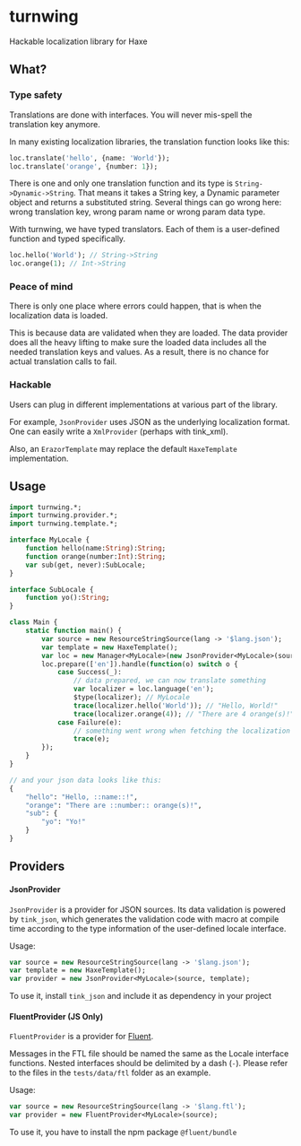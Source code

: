 # turnwing

Hackable localization library for Haxe

## What?

### Type safety

Translations are done with interfaces. You will never mis-spell the translation key anymore.

In many existing localization libraries, the translation function looks like this:

```haxe
loc.translate('hello', {name: 'World'});
loc.translate('orange', {number: 1});
```

There is one and only one translation function and its type is `String->Dynamic->String`.
That means it takes a String key, a Dynamic parameter object and returns a substituted string.
Several things can go wrong here: wrong translation key, wrong param name or wrong param data type.

With turnwing, we have typed translators.
Each of them is a user-defined function and typed specifically.

```haxe
loc.hello('World'); // String->String
loc.orange(1); // Int->String
```

### Peace of mind

There is only one place where errors could happen, that is when the localization data is loaded.

This is because data are validated when they are loaded. The data provider does all the heavy lifting to make sure the loaded data includes all the needed translation keys and values. As a result, there is no chance for actual translation calls to fail.

### Hackable

Users can plug in different implementations at various part of the library.

For example, `JsonProvider` uses JSON as the underlying localization format.
One can easily write a `XmlProvider` (perhaps with tink_xml).

Also, an `ErazorTemplate` may replace the default `HaxeTemplate` implementation.

## Usage

```haxe
import turnwing.*;
import turnwing.provider.*;
import turnwing.template.*;

interface MyLocale {
	function hello(name:String):String;
	function orange(number:Int):String;
	var sub(get, never):SubLocale;
}

interface SubLocale {
	function yo():String;
}

class Main {
	static function main() {
		var source = new ResourceStringSource(lang -> '$lang.json');
		var template = new HaxeTemplate();
		var loc = new Manager<MyLocale>(new JsonProvider<MyLocale>(source, template));
		loc.prepare(['en']).handle(function(o) switch o {
			case Success(_):
				// data prepared, we can now translate something
				var localizer = loc.language('en');
				$type(localizer); // MyLocale
				trace(localizer.hello('World')); // "Hello, World!"
				trace(localizer.orange(4)); // "There are 4 orange(s)!"
			case Failure(e):
				// something went wrong when fetching the localization data
				trace(e);
		});
	}
}

// and your json data looks like this:
{
	"hello": "Hello, ::name::!",
	"orange": "There are ::number:: orange(s)!",
	"sub": {
		"yo": "Yo!"
	}
}
```

## Providers

#### JsonProvider

`JsonProvider` is a provider for JSON sources.
Its data validation is powered by `tink_json`,
which generates the validation code with macro at compile time
according to the type information of the user-defined locale interface.

Usage:

```haxe
var source = new ResourceStringSource(lang -> '$lang.json');
var template = new HaxeTemplate();
var provider = new JsonProvider<MyLocale>(source, template);
```

To use it, install `tink_json` and include it as dependency in your project

#### FluentProvider (JS Only)

`FluentProvider` is a provider for [Fluent](https://projectfluent.org/).

Messages in the FTL file should be named the same as the Locale interface functions.
Nested interfaces should be delimited by a dash (`-`).
Please refer to the files in the `tests/data/ftl` folder as an example.

Usage:

```haxe
var source = new ResourceStringSource(lang -> '$lang.ftl');
var provider = new FluentProvider<MyLocale>(source);
```

To use it, you have to install the npm package `@fluent/bundle`
